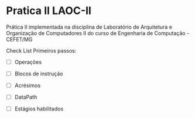 # Pratica II LAOC-II
Prática II implementada na disciplina de Laboratório de Arquitetura e Organização de Computadores II do curso de Engenharia de Computação - CEFET/MG

Check List Primeiros passos:


- [ ] Operações
- [ ] Blocos de instrução
- [ ] Acrésimos
- [ ] DataPath
- [ ] Estágios habilitados




